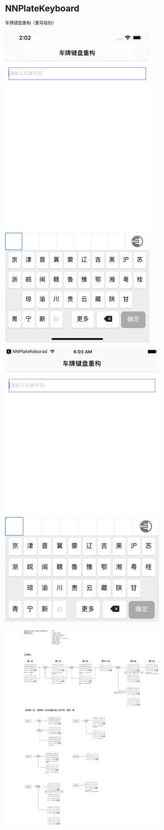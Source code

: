 # NNPlateKeyboard
车牌键盘重构（重写级别）

![iPhone X](https://github.com/shang1219178163/NNPlateKeyboard/blob/master/Screen%20Shot/Screen%20Shot%20-%20iPhone%20Xs%20Max.png?raw=true)

![iPhone](https://github.com/shang1219178163/NNPlateKeyboard/blob/master/Screen%20Shot/Screen%20Shot%20-%20iPhone%206s%20Plus.png?raw=true)

![键盘逻辑](https://github.com/shang1219178163/NNPlateKeyboard/blob/master/%E9%94%AE%E7%9B%98%E9%80%BB%E8%BE%91.png?raw=true)



   

